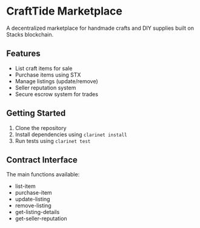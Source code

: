 # CraftTide Marketplace

A decentralized marketplace for handmade crafts and DIY supplies built on Stacks blockchain.

## Features
- List craft items for sale
- Purchase items using STX
- Manage listings (update/remove)
- Seller reputation system
- Secure escrow system for trades

## Getting Started
1. Clone the repository 
2. Install dependencies using `clarinet install`
3. Run tests using `clarinet test`

## Contract Interface
The main functions available:
- list-item
- purchase-item
- update-listing
- remove-listing
- get-listing-details
- get-seller-reputation